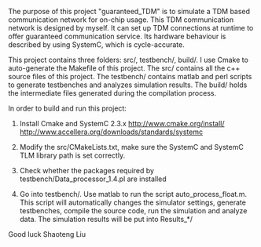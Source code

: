 The purpose of this project "guaranteed_TDM" is to simulate a TDM based communication network for on-chip usage.  This TDM communication network is designed by myself. It can set up TDM connections at runtime to offer guaranteed communication service.  Its hardware behaviour is described by using SystemC, which is cycle-accurate. 

This project contains three folders: src/, testbench/, build/. I use Cmake to auto-generate the Makefile of this project. The src/ contains all the c++ source files of this project. The testbench/ contains matlab and perl scripts to generate testbenches and analyzes simulation results. The build/ holds the intermediate files generated during the compilation process. 

In order to build and run this project: 
1. Install Cmake and SystemC 2.3.x
http://www.cmake.org/install/
http://www.accellera.org/downloads/standards/systemc

2. Modify the src/CMakeLists.txt, make sure the SystemC and SystemC TLM library path is set correctly.

3. Check whether the packages required by testbench/Data_processor_1.4.pl are installed

4. Go into testbench/. Use matlab to run the script auto_process_float.m. This script will automatically changes the simulator settings, generate testbenches, compile the source code,  run the simulation and analyze data. The simulation results will be put into Results_*/


Good luck
Shaoteng Liu





 
